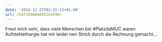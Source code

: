 ```yaml
---
date: '2014-12-23T01:55:15+01:00'
url: /547193684845162496/
---
```

Freut mich sehr, dass viele Menschen bei #PlatzdaMUC waren. Aufstehlethargie hat mir leider nen Strich durch die Rechnung gemacht...

